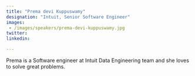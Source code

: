 ```yaml
---
title: "Prema devi Kuppuswamy"
designation: "Intuit, Senior Software Engineer"
images:
 - /images/speakers/prema-devi-kuppuswamy.jpg
twitter: 
linkedin: 

---
```


Prema is a Software engineer at Intuit Data Engineering team and she loves to solve great problems.